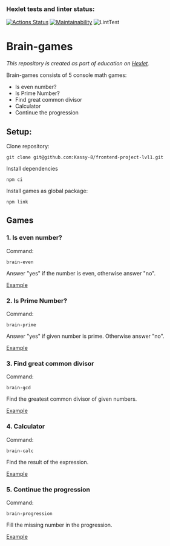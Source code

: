 ### Hexlet tests and linter status:
[![Actions Status](https://github.com/Kassy-8/frontend-project-lvl1/workflows/hexlet-check/badge.svg)](https://github.com/Kassy-8/frontend-project-lvl1/actions) [![Maintainability](https://api.codeclimate.com/v1/badges/a99a88d28ad37a79dbf6/maintainability)](https://codeclimate.com/github/codeclimate/codeclimate/maintainability) ![LintTest](https://github.com/Kassy-8/frontend-project-lvl1/workflows/Lint-test/badge.svg)

# Brain-games
*This repository is created as part of education on [Hexlet](https://hexlet.io).*


Brain-games consists of 5 console math games:
* Is even number?
* Is Prime Number?
* Find great common divisor
* Calculator
* Continue the progression

## Setup:

Clone repository:

`git clone git@github.com:Kassy-8/frontend-project-lvl1.git`

Install dependencies

`npm ci`

Install games as global package:

`npm link`

## Games


### **1. Is even number?**

Command:

`brain-even`

Answer "yes" if the number is even, otherwise answer "no".

[Example](https://asciinema.org/a/Cy2xIMS207NTrdtpusA1zmbcB)


### **2. Is Prime Number?**

Command:

`brain-prime`

Answer "yes" if given number is prime. Otherwise answer "no".

[Example](https://asciinema.org/a/bWvgIl8QZDto5sqazMQL1SYyM)


### **3. Find great common divisor**

Command:

`brain-gcd`

Find the greatest common divisor of given numbers.

[Example](https://asciinema.org/a/EnBZrgY4VAR1a0XcoeXcyqF24)


### **4. Calculator**

Command:

`brain-calc`

Find the result of the expression.

[Example](https://asciinema.org/a/rYnxomVFUvXoe2TIfmQ9OaoWm)


### **5. Continue the progression**

Command:

`brain-progression`

Fill the missing number in the progression.

[Example](https://asciinema.org/a/EUcjc6EAp2w8ToWs5Bfk0eKra)